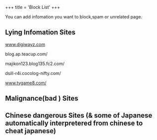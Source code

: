 +++
title = 'Block List'
+++

You can add infomation you want to block,spam or unrelated page.

## Lying Infomation Sites

www.digiwayz.com

blog.ap.teacup.com/

majikon123.blog135.fc2.com/

dsill-r4i.cocolog-nifty.com/

www.tvgame8.com/

## Malignance(bad ) Sites

## Chinese dangerous Sites (& some of Japanese automatically interpretered from chinese to cheat japanese)